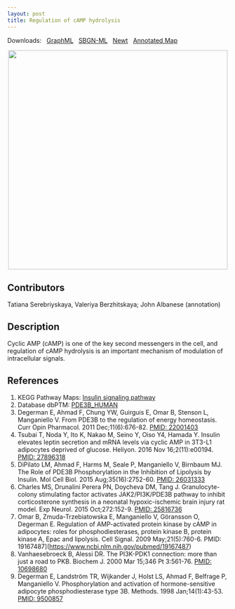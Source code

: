 ```yaml
---
layout: post
title: Regulation of cAMP hydrolysis
---
```


Downloads: &nbsp; 
[GraphML](../downloads/F012-cAMP.graphml) &nbsp;
[SBGN-ML](../downloads/F012-cAMP-SBGNv02.sbgn) &nbsp;
[Newt](http://web.newteditor.org/?URL=https://metabolismregulation.org/downloads/F012-cAMP.sbgn) &nbsp;
[Annotated Map](http://metabolismregulation.org/images/F012-cAMP.html) &nbsp;
<p align="middle"><a href="/camp/"><img id="image" src="/downloads/F012-cAMP.png" width="500"/></a></p>

## Contributors

Tatiana Serebriyskaya, Valeriya Berzhitskaya; John Albanese (annotation)

## Description

Cyclic AMP (cAMP) is one of the key second messengers in the cell, and regulation of cAMP hydrolysis is an important mechanism of modulation of intracellular signals.

## References

1. KEGG Pathway Maps: [Insulin signaling pathway](http://www.genome.jp/kegg-bin/show_pathway?map=hsa04910&show_description=show)
1. Database dbPTM: [PDE3B_HUMAN](http://dbptm.mbc.nctu.edu.tw/search_result.php?search_type=db_id&swiss_id=PDE3B_HUMAN)
1. Degerman E, Ahmad F, Chung YW, Guirguis E, Omar B, Stenson L, Manganiello V. From PDE3B to the regulation of energy homeostasis. Curr Opin Pharmacol. 2011 Dec;11(6):676-82. [PMID: 22001403](https://www.ncbi.nlm.nih.gov/pubmed/22001403)
1. Tsubai T, Noda Y, Ito K, Nakao M, Seino Y, Oiso Y4, Hamada Y. Insulin elevates leptin secretion and mRNA levels via cyclic AMP in 3T3-L1 adipocytes deprived of glucose. Heliyon. 2016 Nov 16;2(11):e00194. [PMID: 27896318](https://www.ncbi.nlm.nih.gov/pubmed/27896318)
1. DiPilato LM, Ahmad F, Harms M, Seale P, Manganiello V, Birnbaum MJ. The Role of PDE3B Phosphorylation in the Inhibition of Lipolysis by Insulin. Mol Cell Biol. 2015 Aug;35(16):2752-60. [PMID: 26031333](https://www.ncbi.nlm.nih.gov/pubmed/26031333)
1. Charles MS, Drunalini Perera PN, Doycheva DM, Tang J. Granulocyte-colony stimulating factor activates JAK2/PI3K/PDE3B pathway to inhibit corticosterone synthesis in a neonatal hypoxic-ischemic brain injury rat model. Exp Neurol. 2015 Oct;272:152-9. [PMID: 25816736](https://www.ncbi.nlm.nih.gov/pubmed/25816736)
1. Omar B, Zmuda-Trzebiatowska E, Manganiello V, Göransson O, Degerman E. Regulation of AMP-activated protein kinase by cAMP in adipocytes: roles for phosphodiesterases, protein kinase B, protein kinase A, Epac and lipolysis. Cell Signal. 2009 May;21(5):760-6. PMID: 19167487](https://www.ncbi.nlm.nih.gov/pubmed/19167487)
1. Vanhaesebroeck B, Alessi DR. The PI3K-PDK1 connection: more than just a road to PKB. Biochem J. 2000 Mar 15;346 Pt 3:561-76. [PMID: 10698680](https://www.ncbi.nlm.nih.gov/pubmed/10698680)
1. Degerman E, Landström TR, Wijkander J, Holst LS, Ahmad F, Belfrage P, Manganiello V. Phosphorylation and activation of hormone-sensitive adipocyte phosphodiesterase type 3B. Methods. 1998 Jan;14(1):43-53. [PMID: 9500857](https://www.ncbi.nlm.nih.gov/pubmed/9500857)
